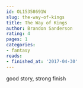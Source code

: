 ```yaml
---
id: OL15358691W
slug: the-way-of-kings
title: The Way of Kings
author: Brandon Sanderson
rating: 4
pages: 1
categories:
- fantasy
reads:
- finished_at: '2017-04-30'
---
```

good story, strong finish
